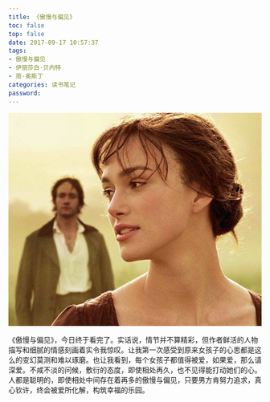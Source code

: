 ```yaml
---
title: 《傲慢与偏见》
toc: false
top: false
date: 2017-09-17 10:57:37
tags: 
- 傲慢与偏见
- 伊丽莎白·贝内特
- 简·奥斯丁
categories: 读书笔记
password: 
---
```


![](./../images/%E3%80%8A%E5%82%B2%E6%85%A2%E4%B8%8E%E5%81%8F%E8%A7%81%E3%80%8B/%E5%82%B2%E6%85%A2%E4%B8%8E%E5%81%8F%E8%A7%81.jpg)

《傲慢与偏见》，今日终于看完了。实话说，情节并不算精彩，但作者鲜活的人物描写和细腻的情感刻画着实令我惊叹。让我第一次感受到原来女孩子的心思都是这么的变幻莫测和难以琢磨。也让我看到，每个女孩子都值得被爱，如果爱，那么请深爱。不咸不淡的问候，敷衍的态度，即使相处再久，也不见得能打动她们的心。人都是聪明的，即使相处中间存在着再多的傲慢与偏见，只要男方肯努力追求，真心钦许，终会被爱所化解，构筑幸福的乐园。
